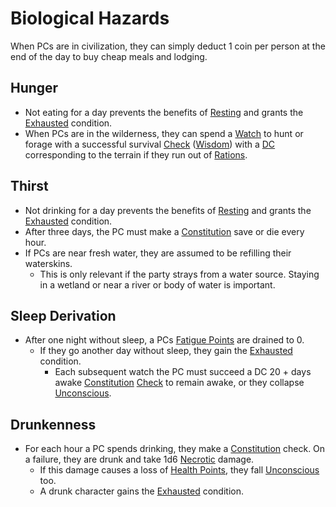 # Biological Hazards
When PCs are in civilization, they can simply deduct 1 coin per person at the end of the day to buy cheap meals and lodging.
## Hunger
- Not eating for a day prevents the benefits of [Resting](../Game%20Procedures/Resting.md) and grants the [Exhausted](../Conditions/Exhausted.md) condition.
- When PCs are in the wilderness, they can spend a [Watch](../Game%20Procedures/Watches.md) to hunt or forage with a successful survival [Check](../Game%20Procedures/Check.md) ([Wisdom](../Player%20Characters/Chosen%20Statistics/Wisdom.md)) with a [DC](../Game%20Procedures/DC.md) corresponding to the terrain if they run out of [Rations](../Items/Individual%20Item%20Cards/Gear/1%20Coin/Ration.md).

## Thirst
- Not drinking for a day prevents the benefits of [Resting](../Game%20Procedures/Resting.md) and grants the [Exhausted](../Conditions/Exhausted.md) condition.
- After three days, the PC must make a [Constitution](../Player%20Characters/Chosen%20Statistics/Constitution.md) save or die every hour. 
- If PCs are near fresh water, they are assumed to be refilling their waterskins. 
	- This is only relevant if the party strays from a water source. Staying in a wetland or near a river or body of water is important.

## Sleep Derivation
- After one night without sleep, a PCs [Fatigue Points](../Player%20Characters/Derived%20Statistics/Fatigue%20Points.md) are drained to 0. 
	- If they go another day without sleep, they gain the [Exhausted](../Conditions/Exhausted.md) condition. 
		- Each subsequent watch the PC must succeed a DC 20 + days awake [Constitution](../Player%20Characters/Chosen%20Statistics/Constitution.md) [Check](../Game%20Procedures/Check.md) to remain awake, or they collapse [Unconscious](../Conditions/Unconscious.md). 

## Drunkenness
- For each hour a PC spends drinking, they make a [Constitution](../Player%20Characters/Chosen%20Statistics/Constitution.md) check. On a failure, they are drunk and take 1d6 [Necrotic](../Damage%20Types/Necrotic.md) damage.
	- If this damage causes a loss of [Health Points](../Player%20Characters/Derived%20Statistics/Health%20Points.md), they fall [Unconscious](../Conditions/Unconscious.md) too.
	- A drunk character gains the [Exhausted](../Conditions/Exhausted.md) condition.